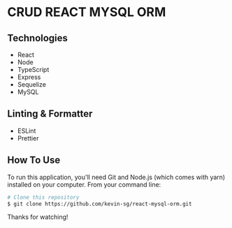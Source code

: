 # CRUD REACT MYSQL ORM

## Technologies

- React
- Node
- TypeScript
- Express
- Sequelize
- MySQL

## Linting & Formatter

- ESLint
- Prettier

## How To Use

To run this application, you'll need Git and Node.js (which comes with yarn) installed on your computer. From your command line:

```bash
# Clone this repository
$ git clone https://github.com/kevin-sg/react-mysql-orm.git
```

Thanks for watching!
